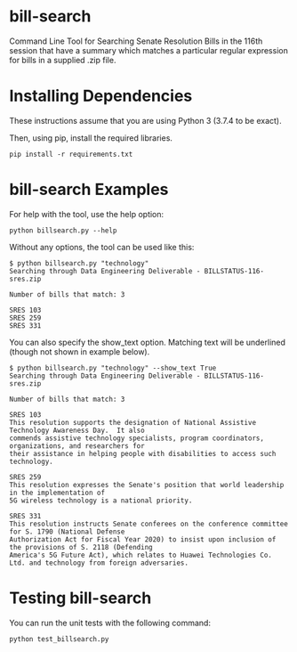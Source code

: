 # bill-search
Command Line Tool for Searching Senate Resolution Bills in the 116th session that
have a summary which matches a particular regular expression for bills in a 
supplied .zip file.


# Installing Dependencies
These instructions assume that you are using Python 3 (3.7.4 to be exact).

Then, using pip, install the required libraries.

`pip install -r requirements.txt`


# bill-search Examples
For help with the tool, use the help option:

`python billsearch.py --help`

Without any options, the tool can be used like this:
```
$ python billsearch.py "technology"
Searching through Data Engineering Deliverable - BILLSTATUS-116-sres.zip

Number of bills that match: 3

SRES 103
SRES 259
SRES 331
```

You can also specify the show_text option. Matching text will be underlined (though not shown in example below).
```
$ python billsearch.py "technology" --show_text True
Searching through Data Engineering Deliverable - BILLSTATUS-116-sres.zip

Number of bills that match: 3

SRES 103
This resolution supports the designation of National Assistive Technology Awareness Day.  It also 
commends assistive technology specialists, program coordinators, organizations, and researchers for 
their assistance in helping people with disabilities to access such technology.

SRES 259
This resolution expresses the Senate's position that world leadership in the implementation of 
5G wireless technology is a national priority.

SRES 331
This resolution instructs Senate conferees on the conference committee for S. 1790 (National Defense 
Authorization Act for Fiscal Year 2020) to insist upon inclusion of the provisions of S. 2118 (Defending 
America's 5G Future Act), which relates to Huawei Technologies Co. Ltd. and technology from foreign adversaries.
```

# Testing bill-search
You can run the unit tests with the following command:

`python test_billsearch.py`
